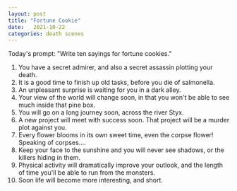 ```yaml
---
layout: post
title: "Fortune Cookie"
date:   2021-10-22
categories: death scenes
---
```

Today's prompt: "Write ten sayings for fortune cookies."

1. You have a secret admirer, and also a secret assassin plotting your death.
2. It is a good time to finish up old tasks, before you die of salmonella. 
3. An unpleasant surprise is waiting for you in a dark alley. 
4. Your view of the world will change soon, in that you won't be able to see much inside that pine box.
5. You will go on a long journey soon, across the river Styx.
6. A new project will meet with success soon. That project will be a murder plot against you.
7. Every flower blooms in its own sweet time, even the corpse flower! Speaking of corpses....
8. Keep your face to the sunshine and you will never see shadows, or the killers hiding in them.
9. Physical activity will dramatically improve your outlook, and the length of time you'll be able to run from the monsters. 
10. Soon life will become more interesting, and short.
